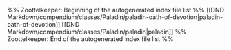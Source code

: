 %% Zoottelkeeper: Beginning of the autogenerated index file list  %%
 [[DND Markdown/compendium/classes/Paladin/paladin-oath-of-devotion|paladin-oath-of-devotion]]
 [[DND Markdown/compendium/classes/Paladin/paladin|paladin]]
%% Zoottelkeeper: End of the autogenerated index file list  %%
